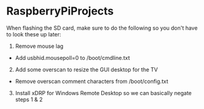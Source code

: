 # RaspberryPiProjects

When flashing the SD card, make sure to do the following so you don't have to look these up later:

1. Remove mouse lag
 + Add usbhid.mousepoll=0 to /boot/cmdline.txt
2. Add some overscan to resize the GUI desktop for the TV
 + Remove overscan comment characters from /boot/config.txt
3. Install xDRP for Windows Remote Desktop so we can basically negate steps 1 & 2
